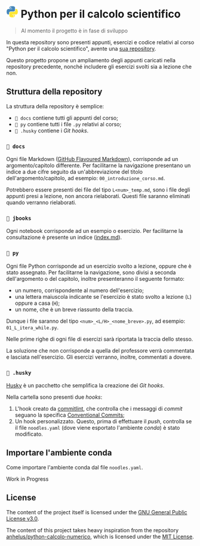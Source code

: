 # ![Python](./docs/img/py.png) Python per il calcolo scientifico

> Al momento il progetto è in fase di sviluppo

In questa repository sono presenti appunti, esercizi e codice relativi al corso
"Python per il calcolo scientifico", avente una [sua repository](https://github.com/anhelus/python-calcolo-numerico).

Questo progetto propone un ampliamento degli appunti caricati nella repository
precedente, nonché includere gli esercizi svolti sia a lezione che non.

## Struttura della repository

La struttura della repository è semplice:

- `📁 docs` contiene tutti gli appunti del corso;
- `📁 py` contiene tutti i file `.py` relativi al corso;
- `📁 .husky` contiene i _Git hooks_.

### `📁 docs`

Ogni file Markdown ([GitHub Flavoured Markdown](https://github.github.com/gfm/)),
corrisponde ad un argomento/capitolo differente. Per facilitarne la navigazione
presentano un indice a due cifre seguito da un'abbreviazione del
titolo dell'argomento/capitolo, ad esempio: `00_introduzione_corso.md`.

Potrebbero essere presenti dei file del tipo `L<num>_temp.md`, sono i file degli
appunti presi a lezione, non ancora rielaborati. Questi file saranno eliminati
quando verranno rielaborati.

### `📁 jbooks`

Ogni notebook corrisponde ad un esempio o esercizio. Per facilitarne la
consultazione è presente un indice ([index.md](jbooks/index.md)).

### `📁 py`

Ogni file Python corrisponde ad un esercizio svolto a lezione, oppure che è
stato assegnato. Per facilitarne la navigazione, sono divisi a seconda
dell'argomento o del capitolo, inoltre presenteranno il seguente formato:

- un numero, corrispondente al numero dell'esercizio;
- una lettera maiuscola indicante se l'esercizio è stato svolto a lezione (`L`)
  oppure a casa (`H`);
- un nome, che è un breve riassunto della traccia.

Dunque i file saranno del tipo `<num>_<L/H>_<nome_breve>.py`,
ad esempio: `01_L_itera_while.py`.

Nelle prime righe di ogni file di esercizi sarà riportata la traccia dello
stesso.

La soluzione che non corrisponde a quella del professore verrà commentata e
lasciata nell'esercizio. Gli esercizi verranno, inoltre, commentati a dovere.

### `📁 .husky`

[Husky](https://github.com/typicode/husky) è un pacchetto che semplifica la
creazione dei _Git hooks_.

Nella cartella sono presenti due _hooks_:

1. L'hook creato da [commitlint](https://github.com/conventional-changelog/commitlint),
   che controlla che i messaggi di _commit_ seguano la specifica
   [Conventional Commits](https://www.conventionalcommits.org/en/v1.0.0/);
2. Un hook personalizzato. Questo, prima di effettuare il _push_, controlla se
   il file `noodles.yaml` (dove viene esportato l'ambiente _conda_) è stato
   modificato.

## Importare l'ambiente conda

Come importare l'ambiente conda dal file `noodles.yaml`.

Work in Progress

## License

The content of the project itself is licensed under the
[GNU General Public License v3.0](https://github.com/sRavioli/pythoncs/blob/main/LICENCE.txt).

The content of this project takes heavy inspiration from the repository
[anhelus/python-calcolo-numerico](https://github.com/anhelus/python-calcolo-numerico),
which is licensed under the [MIT License](https://github.com/anhelus/python-calcolo-numerico/blob/master/LICENSE).
